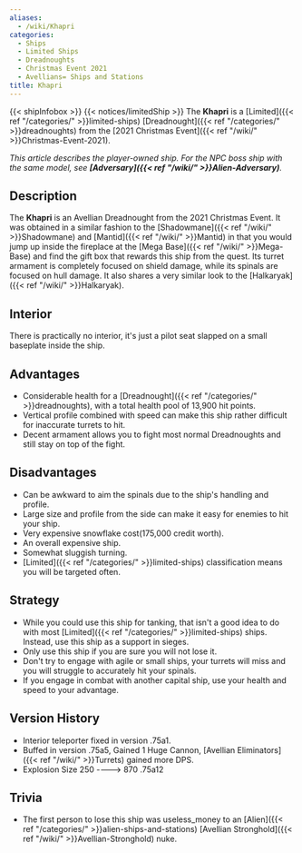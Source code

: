 ```yaml
---
aliases:
  - /wiki/Khapri
categories:
  - Ships
  - Limited Ships
  - Dreadnoughts
  - Christmas Event 2021
  - Avellians= Ships and Stations
title: Khapri
---
```


{{< shipInfobox >}} {{< notices/limitedShip >}} The **Khapri** is a [Limited]({{< ref "/categories/" >}}limited-ships) [Dreadnought]({{< ref "/categories/" >}}dreadnoughts) from the [2021 Christmas Event]({{< ref "/wiki/" >}}Christmas-Event-2021).

_This article describes the player-owned ship. For the NPC boss ship with the same model, see **[Adversary]({{< ref "/wiki/" >}}Alien-Adversary)**._

## Description

The **Khapri** is an Avellian Dreadnought from the 2021 Christmas Event. It was obtained in a similar fashion to the [Shadowmane]({{< ref "/wiki/" >}}Shadowmane) and [Mantid]({{< ref "/wiki/" >}}Mantid) in that you would jump up inside the fireplace at the [Mega Base]({{< ref "/wiki/" >}}Mega-Base) and find the gift box that rewards this ship from the quest. Its turret armament is completely focused on shield damage, while its spinals are focused on hull damage. It also shares a very similar look to the [Halkaryak]({{< ref "/wiki/" >}}Halkaryak).

## Interior

There is practically no interior, it's just a pilot seat slapped on a small baseplate inside the ship.

## Advantages

- Considerable health for a [Dreadnought]({{< ref "/categories/" >}}dreadnoughts), with a total health pool of 13,900 hit points.
- Vertical profile combined with speed can make this ship rather difficult for inaccurate turrets to hit.
- Decent armament allows you to fight most normal Dreadnoughts and still stay on top of the fight.

## Disadvantages

- Can be awkward to aim the spinals due to the ship's handling and profile.
- Large size and profile from the side can make it easy for enemies to hit your ship.
- Very expensive snowflake cost(175,000 credit worth).
- An overall expensive ship.
- Somewhat sluggish turning.
- [Limited]({{< ref "/categories/" >}}limited-ships) classification means you will be targeted often.

## Strategy

- While you could use this ship for tanking, that isn't a good idea to do with most [Limited]({{< ref "/categories/" >}}limited-ships) ships. Instead, use this ship as a support in sieges.
- Only use this ship if you are sure you will not lose it.
- Don't try to engage with agile or small ships, your turrets will miss and you will struggle to accurately hit your spinals.
- If you engage in combat with another capital ship, use your health and speed to your advantage.

## Version History

- Interior teleporter fixed in version .75a1.
- Buffed in version .75a5, Gained 1 Huge Cannon, [Avellian Eliminators]({{< ref "/wiki/" >}}Turrets) gained more DPS.
- Explosion Size 250 ----> 870 .75a12

## Trivia

- The first person to lose this ship was useless_money to an [Alien]({{< ref "/categories/" >}}alien-ships-and-stations) [Avellian Stronghold]({{< ref "/wiki/" >}}Avellian-Stronghold) nuke.
